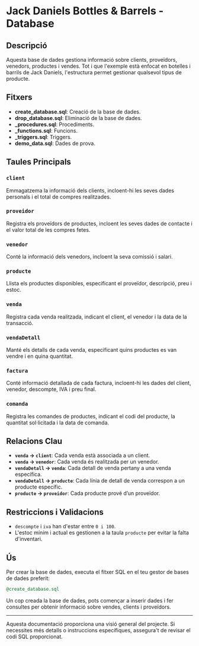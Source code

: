 # Jack Daniels Bottles & Barrels - Database

## Descripció
Aquesta base de dades gestiona informació sobre clients, proveïdors, venedors, productes i vendes. Tot i que l'exemple està enfocat en botelles i barrils de Jack Daniels, l'estructura permet gestionar qualsevol tipus de producte.

## Fitxers
- **create_database.sql**: Creació de la base de dades.
- **drop_database.sql**: Eliminació de la base de dades.
- **_procedures.sql**: Procediments.
- **_functions.sql**: Funcions.
- **_triggers.sql**: Triggers.
- **demo_data.sql**: Dades de prova.

## Taules Principals

### `client`
Emmagatzema la informació dels clients, incloent-hi les seves dades personals i el total de compres realitzades.

### `proveidor`
Registra els proveïdors de productes, incloent les seves dades de contacte i el valor total de les compres fetes.

### `venedor`
Conté la informació dels venedors, incloent la seva comissió i salari.

### `producte`
Llista els productes disponibles, especificant el proveïdor, descripció, preu i estoc.

### `venda`
Registra cada venda realitzada, indicant el client, el venedor i la data de la transacció.

### `vendaDetall`
Manté els detalls de cada venda, especificant quins productes es van vendre i en quina quantitat.

### `factura`
Conté informació detallada de cada factura, incloent-hi les dades del client, venedor, descompte, IVA i preu final.

### `comanda`
Registra les comandes de productes, indicant el codi del producte, la quantitat sol·licitada i la data de comanda.

## Relacions Clau
- **`venda` → `client`**: Cada venda està associada a un client.
- **`venda` → `venedor`**: Cada venda és realitzada per un venedor.
- **`vendaDetall` → `venda`**: Cada detall de venda pertany a una venda específica.
- **`vendaDetall` → `producte`**: Cada línia de detall de venda correspon a un producte específic.
- **`producte` → `proveidor`**: Cada producte prové d’un proveïdor.

## Restriccions i Validacions
- `descompte` i `iva` han d'estar entre `0 i 100`.
- L'estoc mínim i actual es gestionen a la taula `producte` per evitar la falta d'inventari.

## Ús
Per crear la base de dades, executa el fitxer SQL en el teu gestor de bases de dades preferit:
```sql
@create_database.sql
```

Un cop creada la base de dades, pots començar a inserir dades i fer consultes per obtenir informació sobre vendes, clients i proveïdors.

---
Aquesta documentació proporciona una visió general del projecte. Si necessites més detalls o instruccions específiques, assegura't de revisar el codi SQL proporcionat.